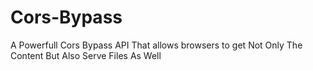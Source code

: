 # Cors-Bypass

A Powerfull Cors Bypass API That allows browsers to get Not Only The Content But Also Serve Files As Well
